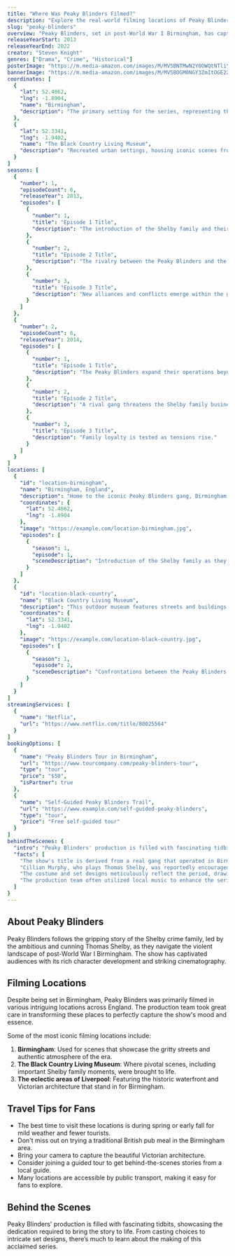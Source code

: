 ```yaml
---
title: "Where Was Peaky Blinders Filmed?"
description: "Explore the real-world filming locations of Peaky Blinders, from the streets of Birmingham to the moors of the English countryside."
slug: "peaky-blinders"
overview: "Peaky Blinders, set in post-World War I Birmingham, has captivated audiences with its gripping story of ambition, family, and the chaos of the era. Despite being set in Birmingham, the series was primarily filmed in various locations across England."
releaseYearStart: 2013
releaseYearEnd: 2022
creator: "Steven Knight"
genres: ["Drama", "Crime", "Historical"]
posterImage: "https://m.media-amazon.com/images/M/MV5BNTMwN2Y0OWQtNTliYS00NzE5LTljMWEtM2Y2MzY5ODg5YWNhXkEyXkFqcGdeQXVyMzA0NTc5NjI@._V1_SX300.jpg"
bannerImage: "https://m.media-amazon.com/images/M/MV5BOGM0NGY3ZmItOGE2ZC00OWIxLTk0N2EtZWY4Yzg3ZDlhNGI3XkEyXkFqcGc@._V1_SX300.jpg"
coordinates: [
  { 
    "lat": 52.4862, 
    "lng": -1.8904, 
    "name": "Birmingham",
    "description": "The primary setting for the series, representing the gritty streets of post-war Birmingham."
  },
  { 
    "lat": 52.3341, 
    "lng": -1.9402, 
    "name": "The Black Country Living Museum",
    "description": "Recreated urban settings, housing iconic scenes from the series."
  }
]
seasons: [
  {
    "number": 1,
    "episodeCount": 6,
    "releaseYear": 2013,
    "episodes": [
      {
        "number": 1,
        "title": "Episode 1 Title",
        "description": "The introduction of the Shelby family and their illicit activities."
      },
      {
        "number": 2,
        "title": "Episode 2 Title",
        "description": "The rivalry between the Peaky Blinders and the Birmingham police intensifies."
      },
      {
        "number": 3,
        "title": "Episode 3 Title",
        "description": "New alliances and conflicts emerge within the gang."
      }
    ]
  },
  {
    "number": 2,
    "episodeCount": 6,
    "releaseYear": 2014,
    "episodes": [
      {
        "number": 1,
        "title": "Episode 1 Title",
        "description": "The Peaky Blinders expand their operations beyond Birmingham."
      },
      {
        "number": 2,
        "title": "Episode 2 Title",
        "description": "A rival gang threatens the Shelby family business."
      },
      {
        "number": 3,
        "title": "Episode 3 Title",
        "description": "Family loyalty is tested as tensions rise."
      }
    ]
  }
]
locations: [
  {
    "id": "location-birmingham",
    "name": "Birmingham, England",
    "description": "Home to the iconic Peaky Blinders gang, Birmingham's streets serve as a backdrop for the show. Key scenes were filmed in and around the city, showcasing its industrial heritage and vibrant atmosphere.",
    "coordinates": {
      "lat": 52.4862,
      "lng": -1.8904
    },
    "image": "https://example.com/location-birmingham.jpg",
    "episodes": [
      {
        "season": 1,
        "episode": 1,
        "sceneDescription": "Introduction of the Shelby family as they navigate the treacherous streets of Birmingham."
      }
    ]
  },
  {
    "id": "location-black-country",
    "name": "Black Country Living Museum",
    "description": "This outdoor museum features streets and buildings from the Victorian and Edwardian eras, making it a perfect location for various scenes in Peaky Blinders, including the establishment of the Shelby Company Limited.",
    "coordinates": {
      "lat": 52.3341,
      "lng": -1.9402
    },
    "image": "https://example.com/location-black-country.jpg",
    "episodes": [
      {
        "season": 1,
        "episode": 2,
        "sceneDescription": "Confrontations between the Peaky Blinders and rival gangs unfold here."
      }
    ]
  }
]
streamingServices: [
  {
    "name": "Netflix",
    "url": "https://www.netflix.com/title/80025564"
  }
]
bookingOptions: [
  {
    "name": "Peaky Blinders Tour in Birmingham",
    "url": "https://www.tourcompany.com/peaky-blinders-tour",
    "type": "tour",
    "price": "$50",
    "isPartner": true
  },
  {
    "name": "Self-Guided Peaky Blinders Trail",
    "url": "https://www.example.com/self-guided-peaky-blinders",
    "type": "tour",
    "price": "Free self-guided tour"
  }
]
behindTheScenes: {
  "intro": "Peaky Blinders' production is filled with fascinating tidbits, showcasing the dedication required to bring the story to life. From casting choices to intricate set designs, there’s much to learn about the making of this acclaimed series.",
  "facts": [
    "The show's title is derived from a real gang that operated in Birmingham during the late 19th and early 20th centuries.",
    "Cillian Murphy, who plays Thomas Shelby, was reportedly encouraged to audition by his former teacher.",
    "The costume and set designs meticulously reflect the period, drawing inspiration from genuine historical elements.",
    "The production team often utilized local music to enhance the series' authentic atmosphere."
  ]
}
---
```


## About Peaky Blinders

Peaky Blinders follows the gripping story of the Shelby crime family, led by the ambitious and cunning Thomas Shelby, as they navigate the violent landscape of post-World War I Birmingham. The show has captivated audiences with its rich character development and striking cinematography.

## Filming Locations

Despite being set in Birmingham, Peaky Blinders was primarily filmed in various intriguing locations across England. The production team took great care in transforming these places to perfectly capture the show's mood and essence.

Some of the most iconic filming locations include:

1. **Birmingham**: Used for scenes that showcase the gritty streets and authentic atmosphere of the era.
2. **The Black Country Living Museum**: Where pivotal scenes, including important Shelby family moments, were brought to life.
3. **The eclectic areas of Liverpool**: Featuring the historic waterfront and Victorian architecture that stand in for Birmingham.

## Travel Tips for Fans

- The best time to visit these locations is during spring or early fall for mild weather and fewer tourists.
- Don't miss out on trying a traditional British pub meal in the Birmingham area.
- Bring your camera to capture the beautiful Victorian architecture.
- Consider joining a guided tour to get behind-the-scenes stories from a local guide.
- Many locations are accessible by public transport, making it easy for fans to explore.

## Behind the Scenes

Peaky Blinders' production is filled with fascinating tidbits, showcasing the dedication required to bring the story to life. From casting choices to intricate set designs, there’s much to learn about the making of this acclaimed series.